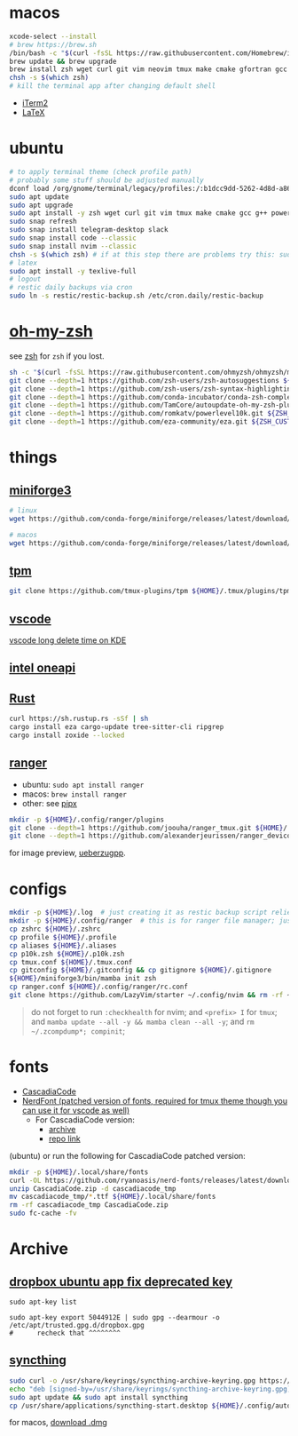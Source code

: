 # macos
```bash
xcode-select --install
# brew https://brew.sh
/bin/bash -c "$(curl -fsSL https://raw.githubusercontent.com/Homebrew/install/HEAD/install.sh)"
brew update && brew upgrade
brew install zsh wget curl git vim neovim tmux make cmake gfortran gcc g++
chsh -s $(which zsh)
# kill the terminal app after changing default shell
```
* [iTerm2](https://iterm2.com)
* [LaTeX](http://www.tug.org/mactex/)


# ubuntu
```bash
# to apply terminal theme (check profile path)
# probably some stuff should be adjusted manually
dconf load /org/gnome/terminal/legacy/profiles:/:b1dcc9dd-5262-4d8d-a863-c897e6d979b9/ < terminal_themes/breeze.dconf
sudo apt update
sudo apt upgrade
sudo apt install -y zsh wget curl git vim tmux make cmake gcc g++ powerline fonts-powerline gfortran gnome-tweaks gdu restic
sudo snap refresh
sudo snap install telegram-desktop slack
sudo snap install code --classic
sudo snap install nvim --classic
chsh -s $(which zsh) # if at this step there are problems try this: sudo usermod -s /usr/bin/zsh $(whoami)
# latex
sudo apt install -y texlive-full
# logout
# restic daily backups via cron
sudo ln -s restic/restic-backup.sh /etc/cron.daily/restic-backup
```

# [oh-my-zsh](https://github.com/ohmyzsh/ohmyzsh#basic-installation)
see [zsh](https://github.com/ohmyzsh/ohmyzsh/wiki/Installing-ZSH) for `zsh` if you lost.
```bash
sh -c "$(curl -fsSL https://raw.githubusercontent.com/ohmyzsh/ohmyzsh/master/tools/install.sh)"
git clone --depth=1 https://github.com/zsh-users/zsh-autosuggestions ${ZSH_CUSTOM:-$HOME/.oh-my-zsh/custom}/plugins/zsh-autosuggestions
git clone --depth=1 https://github.com/zsh-users/zsh-syntax-highlighting.git ${ZSH_CUSTOM:-$HOME/.oh-my-zsh/custom}/plugins/zsh-syntax-highlighting
git clone --depth=1 https://github.com/conda-incubator/conda-zsh-completion.git ${ZSH_CUSTOM:-$HOME/.oh-my-zsh/custom}/plugins/conda-zsh-completion
git clone --depth=1 https://github.com/TamCore/autoupdate-oh-my-zsh-plugins ${ZSH_CUSTOM:-$HOME/.oh-my-zsh/custom}/plugins/autoupdate
git clone --depth=1 https://github.com/romkatv/powerlevel10k.git ${ZSH_CUSTOM:-$HOME/.oh-my-zsh/custom}/themes/powerlevel10k
git clone --depth=1 https://github.com/eza-community/eza.git ${ZSH_CUSTOM:-$HOME/.oh-my-zsh/custom}/eza
```


# things
## [miniforge3](https://github.com/conda-forge/miniforge#miniforge3)
```bash 
# linux
wget https://github.com/conda-forge/miniforge/releases/latest/download/Miniforge3-Linux-x86_64.sh
```
```bash
# macos
wget https://github.com/conda-forge/miniforge/releases/latest/download/Miniforge3-MacOSX-x86_64.sh
```

## [tpm](https://github.com/tmux-plugins/tpm)
```bash
git clone https://github.com/tmux-plugins/tpm ${HOME}/.tmux/plugins/tpm
```

## [vscode](https://code.visualstudio.com)
[vscode long delete time on KDE](https://jamezrin.name/fix-visual-studio-code-freezing-when-deleting)

## [intel oneapi](https://software.intel.com/content/www/us/en/develop/tools/oneapi/all-toolkits.html)

## [Rust](https://doc.rust-lang.org/cargo/getting-started/installation.html)
```bash
curl https://sh.rustup.rs -sSf | sh
cargo install eza cargo-update tree-sitter-cli ripgrep
cargo install zoxide --locked
```

## [ranger](https://github.com/ranger/ranger/tree/master)
* ubuntu: ```sudo apt install ranger```
* macos: ```brew install ranger```
* other: see [pipx](https://github.com/ranger/ranger/tree/master#installing)

```bash
mkdir -p ${HOME}/.config/ranger/plugins
git clone --depth=1 https://github.com/joouha/ranger_tmux.git ${HOME}/.config/ranger/plugins
git clone --depth=1 https://github.com/alexanderjeurissen/ranger_devicons.git ${HOME}/.config/ranger/plugins
```

for image preview, [ueberzugpp](https://github.com/jstkdng/ueberzugpp).


# configs
```bash
mkdir -p ${HOME}/.log  # just creating it as restic backup script relies on it
mkdir -p ${HOME}/.config/ranger  # this is for ranger file manager; just to be sure it exists
cp zshrc ${HOME}/.zshrc
cp profile ${HOME}/.profile
cp aliases ${HOME}/.aliases
cp p10k.zsh ${HOME}/.p10k.zsh
cp tmux.conf ${HOME}/.tmux.conf
cp gitconfig ${HOME}/.gitconfig && cp gitignore ${HOME}/.gitignore
${HOME}/miniforge3/bin/mamba init zsh
cp ranger.conf ${HOME}/.config/ranger/rc.conf
git clone https://github.com/LazyVim/starter ~/.config/nvim && rm -rf ~/.config/nvim/.git  # yep, it is lazyvim
```
> do not forget to run `:checkhealth` for nvim;
> and `<prefix> I` for `tmux`;
> and `mamba update --all -y && mamba clean --all -y`;
> and `rm ~/.zcompdump*; compinit`;


# fonts
* [CascadiaCode](https://github.com/microsoft/cascadia-code)
* [NerdFont (patched version of fonts, required for tmux theme though you can use it for vscode as well)](https://github.com/ryanoasis/nerd-fonts)
  * For CascadiaCode version:
    * [archive](https://github.com/ryanoasis/nerd-fonts/releases/latest)
    * [repo link](https://github.com/ryanoasis/nerd-fonts/tree/master/patched-fonts/CascadiaCode)

(ubuntu) or run the following for CascadiaCode patched version:
```bash
mkdir -p ${HOME}/.local/share/fonts
curl -OL https://github.com/ryanoasis/nerd-fonts/releases/latest/download/CascadiaCode.zip
unzip CascadiaCode.zip -d cascadiacode_tmp
mv cascadiacode_tmp/*.ttf ${HOME}/.local/share/fonts
rm -rf cascadiacode_tmp CascadiaCode.zip
sudo fc-cache -fv
```


# Archive
## [dropbox ubuntu app fix deprecated key](https://itsfoss.com/key-is-stored-in-legacy-trusted-gpg/)
`sudo apt-key list`
```
sudo apt-key export 5044912E | sudo gpg --dearmour -o /etc/apt/trusted.gpg.d/dropbox.gpg
#      recheck that ^^^^^^^^
```

## [syncthing](https://syncthing.net/downloads)
```bash
sudo curl -o /usr/share/keyrings/syncthing-archive-keyring.gpg https://syncthing.net/release-key.gpg
echo "deb [signed-by=/usr/share/keyrings/syncthing-archive-keyring.gpg] https://apt.syncthing.net/ syncthing stable" | sudo tee /etc/apt/sources.list.d/syncthing.list
sudo apt update && sudo apt install syncthing
cp /usr/share/applications/syncthing-start.desktop ${HOME}/.config/autostart
```
for macos, [download .dmg](https://github.com/syncthing/syncthing-macos/releases)

